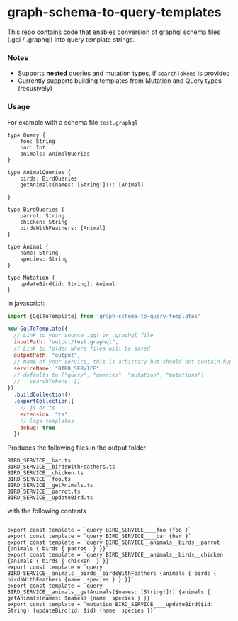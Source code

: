 # graph-schema-to-query-templates

This repo contains code that enables conversion of graphql schema files (.gql / .graphql) into query template strings.

### Notes
- Supports **nested** queries and mutation types, if `searchTokens` is provided
- Currently supports building templates from Mutation and Query types (recusively)

### Usage
For example with a schema file `test.graphql`
```
type Query {
    foo: String
    bar: Int
    animals: AnimalQueries
}

type AnimalQueries {
    birds: BirdQueries
    getAnimals(names: [String!]!): [Animal]

}

type BirdQueries {
    parrot: String
    chicken: String
    birdsWithFeathers: [Animal]
}

type Animal {
    name: String
    species: String
}

type Mutation {
    updateBird(id: String): Animal
}
```
In javascript:

```js
import {GqlToTemplate} from 'graph-schema-to-query-templates'

new GqlToTemplate({
  // Link to your source .gql or .graphql file
  inputPath: "output/test.graphql",
  // Link to folder where files will be saved
  outputPath: "output",
  // Name of your service, this is arbitrary but should not contain hyphens
  serviceName: "BIRD_SERVICE",
  // defaults to ["query", "queries", "mutation", "mutations"]
  //   searchTokens: []
})
  .buildCollection()
  .exportCollection({
    // js or ts
    extension: "ts",
    // logs templates
    debug: true
  })
```

Produces the following files in the output folder
```
BIRD_SERVICE__bar.ts
BIRD_SERVICE__birdsWithFeathers.ts
BIRD_SERVICE__chicken.ts
BIRD_SERVICE__foo.ts
BIRD_SERVICE__getAnimals.ts
BIRD_SERVICE__parrot.ts
BIRD_SERVICE__updateBird.ts
```

with the following contents
```

export const template = `query BIRD_SERVICE____foo {foo }`
export const template = `query BIRD_SERVICE____bar {bar }`
export const template = `query BIRD_SERVICE__animals__birds__parrot {animals { birds { parrot  } }}`
export const template = `query BIRD_SERVICE__animals__birds__chicken {animals { birds { chicken  } }}`
export const template = `query BIRD_SERVICE__animals__birds__birdsWithFeathers {animals { birds { birdsWithFeathers {name  species } } }}`
export const template = `query BIRD_SERVICE__animals__getAnimals($names: [String!]!) {animals { getAnimals(names: $names) {name  species } }}`
export const template = `mutation BIRD_SERVICE____updateBird($id: String) {updateBird(id: $id) {name  species }}`
```